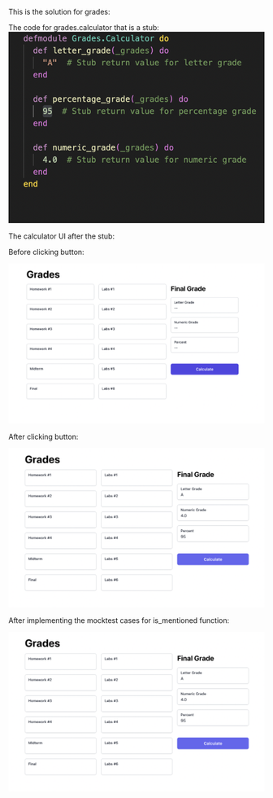 This is the solution for grades:


The code for grades.calculator that is a stub:
![alt text](<Screen Shot 2024-06-13 at 12.44.40 PM.png>)


The calculator UI after the stub:

Before clicking button:

![alt text](<Screen Shot 2024-06-13 at 12.47.50 PM.png>)

After clicking button:

![alt text](<Screen Shot 2024-06-13 at 12.48.01 PM.png>)



After implementing the mocktest cases for is_mentioned function:

![alt text](<Screen Shot 2024-06-13 at 12.48.01 PM.png>)
